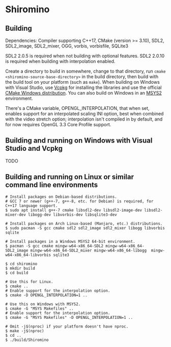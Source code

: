 # Shiromino

## Building
Dependencies: Compiler supporting C++17, CMake (version >= 3.10), SDL2,
SDL2_image, SDL2_mixer, OGG, vorbis, vorbisfile, SQLite3

SDL2 2.0.5 is required when not building with optional features. SDL2 2.0.10 is
required when building with interpolation enabled.

Create a directory to build in somewhere, change to that directory, run `cmake
<shiromino-source-base-directory>` in the build directory, then build with the
build tool on your platform (such as `make`). When building on Windows with
Visual Studio, use [Vcpkg](https://github.com/Microsoft/vcpkg) for installing
the libraries and use the official [CMake Windows
distribution](https://cmake.org/download/). You can also build on Windows in an
[MSYS2](https://www.msys2.org/) environment.

There's a CMake variable, OPENGL_INTERPOLATION, that when set, enables support
for an interpolated scaling INI option, best when combined with the video
stretch option; interpolation isn't compiled in by default, and for now
requires OpenGL 3.3 Core Profile support.

## Building and running on Windows with Visual Studio and Vcpkg
TODO

## Building and running on Linux or similar command line environments
```shell
# Install packages on Debian-based distributions.
# GCC 7 or newer (g++-7, g++-8, etc. for Debian) is required, for C++17 language support.
$ sudo apt install g++-7 cmake libsdl2-dev libsdl2-image-dev libsdl2-mixer-dev libogg-dev libvorbis-dev libsqlite3-dev

# Install packages on Arch Linux-based (Manjaro, etc.) distributions.
$ sudo pacman -S gcc cmake sdl2 sdl2_image sdl2_mixer libogg libvorbis sqlite

# Install packages in a Windows MSYS2 64-bit environment.
$ pacman -S gcc cmake mingw-w64-x86_64-SDL2 mingw-w64-x86_64-SDL2_image mingw-w64-x86_64-SDL2_mixer mingw-w64-x86_64-libogg  mingw-w64-x86_64-libvorbis sqlite3

$ cd shiromino
$ mkdir build
$ cd build

# Use this for Linux.
$ cmake ..
# Enable support for the interpolation option.
$ cmake -D OPENGL_INTERPOLATION=1 ..

# Use this on Windows with MSYS2.
$ cmake -G "MSYS Makefiles" ..
# Enable support for the interpolation option.
$ cmake -G "MSYS Makefiles" -D OPENGL_INTERPOLATION=1 ..

# Omit -j$(nproc) if your platform doesn't have nproc.
$ make -j$(nproc)
$ cd ..
$ ./build/Shiromino
```
